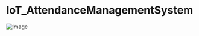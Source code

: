 # IoT_AttendanceManagementSystem

![Image](https://github.com/user-attachments/assets/69cc5f4e-6d49-4f4d-b25f-667eefd798a5)
